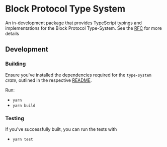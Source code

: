 # Block Protocol Type System

An in-development package that provides TypeScript typings and implementations for the Block Protocol Type-System. See the [RFC](https://github.com/blockprotocol/blockprotocol/blob/main/rfcs/text/0352-graph-type-system.md) for more details

## Development

### Building

Ensure you've installed the dependencies required for the `type-system` _crate_, outlined in the respective [README](./crate/README.md).

Run:

- `yarn`
- `yarn build`

### Testing

If you've successfully built, you can run the tests with

- `yarn test`

